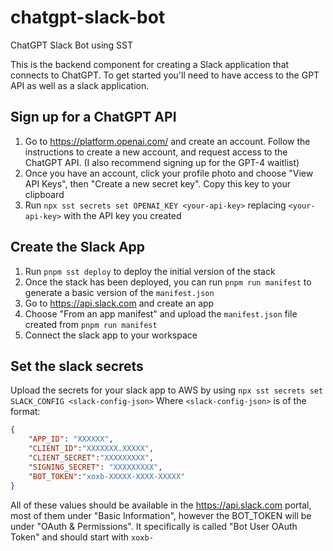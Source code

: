 # chatgpt-slack-bot
ChatGPT Slack Bot using SST

This is the backend component for creating a Slack application that connects to ChatGPT. To get
started you'll need to have access to the GPT API as well as a slack application.

## Sign up for a ChatGPT API

1. Go to https://platform.openai.com/ and create an account. Follow the instructions to create a new
   account, and request access to the ChatGPT API. (I also recommend signing up for the GPT-4
   waitlist)
2. Once you have an account, click your profile photo and choose "View API Keys", then "Create a new
   secret key". Copy this key to your clipboard
3. Run `npx sst secrets set OPENAI_KEY <your-api-key>` replacing `<your-api-key>` with the API key
   you created

## Create the Slack App

1. Run `pnpm sst deploy` to deploy the initial version of the stack
2. Once the stack has been deployed, you can run `pnpm run manifest` to generate a basic version of
   the `manifest.json`
3. Go to https://api.slack.com and create an app
4. Choose "From an app manifest" and upload the `manifest.json` file created from `pnpm run manifest`
5. Connect the slack app to your workspace

## Set the slack secrets

Upload the secrets for your slack app to AWS by using `npx sst secrets set SLACK_CONFIG
   <slack-config-json>` Where `<slack-config-json>` is of the format:

```json
{
	"APP_ID": "XXXXXX",
	"CLIENT_ID":"XXXXXXX.XXXXX",
	"CLIENT_SECRET":"XXXXXXXXX",
	"SIGNING_SECRET": "XXXXXXXXX",
	"BOT_TOKEN":"xoxb-XXXXX-XXXX-XXXXX"
}
```

All of these values should be available in the https://api.slack.com portal, most of them under
"Basic Information", however the BOT_TOKEN will be under "OAuth & Permissions". It specifically is
called "Bot User OAuth Token" and should start with `xoxb-`
